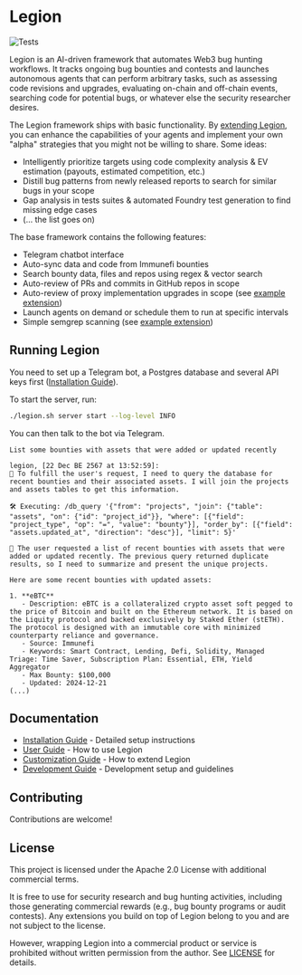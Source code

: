 # Legion

![Tests](https://github.com/muellerberndt/Legion/actions/workflows/tests.yml/badge.svg)

Legion is an AI-driven framework that automates Web3 bug hunting workflows. It tracks ongoing bug bounties and contests and launches autonomous agents that can perform arbitrary tasks, such as assessing code revisions and upgrades, evaluating on-chain and off-chain events, searching code for potential bugs, or whatever else the security researcher desires. 

The Legion framework ships with basic functionality. By [extending Legion](docs/customization.md), you can enhance the capabilities of your agents and implement your own "alpha" strategies that you might not be willing to share. Some ideas:

- Intelligently prioritize targets using code complexity analysis & EV estimation (payouts, estimated competition, etc.)
- Distill bug patterns from newly released reports to search for similar bugs in your scope
- Gap analysis in tests suites & automated Foundry test generation to find missing edge cases
- (... the list goes on)

The base framework contains the following features:

- Telegram chatbot interface
- Auto-sync data and code from Immunefi bounties
- Search bounty data, files and repos using regex & vector search
- Auto-review of PRs and commits in GitHub repos in scope
- Auto-review of proxy implementation upgrades in scope (see [example extension](extensions/examples/proxy_upgrade_review.py))
- Launch agents on demand or schedule them to run at specific intervals
- Simple semgrep scanning (see [example extension](extensions/examples/simple_semgrep.py))

## Running Legion

You need to set up a Telegram bot, a Postgres database and several API keys first ([Installation Guide](docs/installation.md)).

To start the server, run:

```bash
./legion.sh server start --log-level INFO
```

You can then talk to the bot via Telegram.

```
List some bounties with assets that were added or updated recently

legion, [22 Dec BE 2567 at 13:52:59]:
🤔 To fulfill the user's request, I need to query the database for recent bounties and their associated assets. I will join the projects and assets tables to get this information.

🛠️ Executing: /db_query '{"from": "projects", "join": {"table": "assets", "on": {"id": "project_id"}}, "where": [{"field": "project_type", "op": "=", "value": "bounty"}], "order_by": [{"field": "assets.updated_at", "direction": "desc"}], "limit": 5}'

🤔 The user requested a list of recent bounties with assets that were added or updated recently. The previous query returned duplicate results, so I need to summarize and present the unique projects.

Here are some recent bounties with updated assets:

1. **eBTC**
   - Description: eBTC is a collateralized crypto asset soft pegged to the price of Bitcoin and built on the Ethereum network. It is based on the Liquity protocol and backed exclusively by Staked Ether (stETH). The protocol is designed with an immutable core with minimized counterparty reliance and governance.
   - Source: Immunefi
   - Keywords: Smart Contract, Lending, Defi, Solidity, Managed Triage: Time Saver, Subscription Plan: Essential, ETH, Yield Aggregator
   - Max Bounty: $100,000
   - Updated: 2024-12-21
(...)
```

## Documentation

- [Installation Guide](docs/installation.md) - Detailed setup instructions
- [User Guide](docs/userguide.md) - How to use Legion
- [Customization Guide](docs/customization.md) - How to extend Legion
- [Development Guide](docs/development.md) - Development setup and guidelines

## Contributing

Contributions are welcome!

## License

This project is licensed under the Apache 2.0 License with additional commercial terms. 

It is free to use for security research and bug hunting activities, including those generating commercial rewards (e.g., bug bounty programs or audit contests). Any extensions you build on top of Legion belong to you and are not subject to the license.

However, wrapping Legion into a commercial product or service is prohibited without written permission from the author. See [LICENSE](LICENSE.txt) for details.
 
